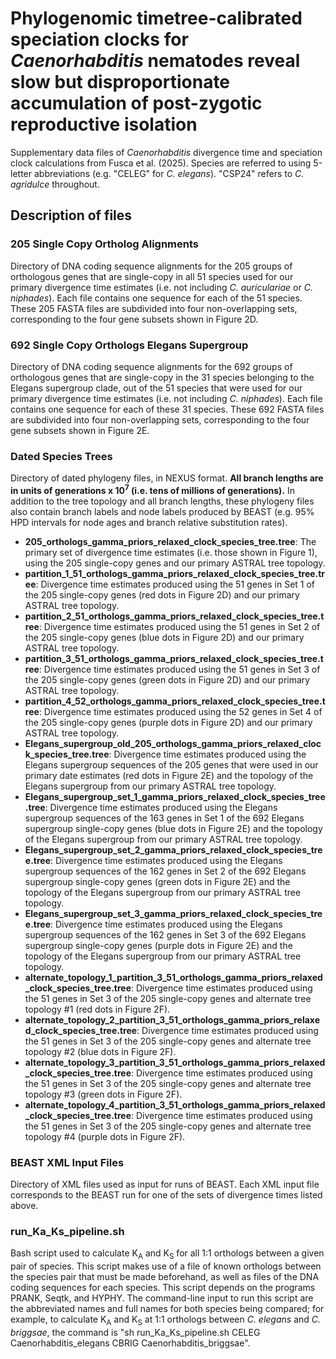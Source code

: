 # Phylogenomic timetree-calibrated speciation clocks for _Caenorhabditis_ nematodes reveal slow but disproportionate accumulation of post-zygotic reproductive isolation
Supplementary data files of _Caenorhabditis_ divergence time and speciation clock calculations from Fusca et al. (2025). Species are referred to using 5-letter abbreviations (e.g. "CELEG" for _C. elegans_). "CSP24" refers to _C. agridulce_ throughout.
## Description of files
### 205 Single Copy Ortholog Alignments
Directory of DNA coding sequence alignments for the 205 groups of orthologous genes that are single-copy in all 51 species used for our primary divergence time estimates (i.e. not including _C. auriculariae_ or _C. niphades_). Each file contains one sequence for each of the 51 species. These 205 FASTA files are subdivided into four non-overlapping sets, corresponding to the four gene subsets shown in Figure 2D.
### 692 Single Copy Orthologs Elegans Supergroup
Directory of DNA coding sequence alignments for the 692 groups of orthologous genes that are single-copy in the 31 species belonging to the Elegans supergroup clade, out of the 51 species that were used for our primary divergence time estimates (i.e. not including _C. niphades_). Each file contains one sequence for each of these 31 species. These 692 FASTA files are subdivided into four non-overlapping sets, corresponding to the four gene subsets shown in Figure 2E.
### Dated Species Trees
Directory of dated phylogeny files, in NEXUS format. <b>All branch lengths are in units of generations x 10<sup>7</sup> (i.e. tens of millions of generations).</b> In addition to the tree topology and all branch lengths, these phylogeny files also contain branch labels and node labels produced by BEAST (e.g. 95% HPD intervals for node ages and branch relative substitution rates).

<ul>
<li><b>205_orthologs_gamma_priors_relaxed_clock_species_tree.tree</b>: The primary set of divergence time estimates (i.e. those shown in Figure 1), using the 205 single-copy genes and our primary ASTRAL tree topology. </li>
<li><b>partition_1_51_orthologs_gamma_priors_relaxed_clock_species_tree.tree</b>: Divergence time estimates produced using the 51 genes in Set 1 of the 205 single-copy genes (red dots in Figure 2D) and our primary ASTRAL tree topology. </li>
<li><b>partition_2_51_orthologs_gamma_priors_relaxed_clock_species_tree.tree</b>: Divergence time estimates produced using the 51 genes in Set 2 of the 205 single-copy genes (blue dots in Figure 2D) and our primary ASTRAL tree topology. </li>
<li><b>partition_3_51_orthologs_gamma_priors_relaxed_clock_species_tree.tree</b>: Divergence time estimates produced using the 51 genes in Set 3 of the 205 single-copy genes (green dots in Figure 2D) and our primary ASTRAL tree topology. </li>
<li><b>partition_4_52_orthologs_gamma_priors_relaxed_clock_species_tree.tree</b>: Divergence time estimates produced using the 52 genes in Set 4 of the 205 single-copy genes (purple dots in Figure 2D) and our primary ASTRAL tree topology. </li>
<li><b>Elegans_supergroup_old_205_orthologs_gamma_priors_relaxed_clock_species_tree.tree</b>: Divergence time estimates produced using the Elegans supergroup sequences of the 205 genes that were used in our primary date estimates (red dots in Figure 2E) and the topology of the Elegans supergroup from our primary ASTRAL tree topology. </li>
<li><b>Elegans_supergroup_set_1_gamma_priors_relaxed_clock_species_tree.tree</b>: Divergence time estimates produced using the Elegans supergroup sequences of the 163 genes in Set 1 of the 692 Elegans supergroup single-copy genes (blue dots in Figure 2E) and the topology of the Elegans supergroup from our primary ASTRAL tree topology. </li>
<li><b>Elegans_supergroup_set_2_gamma_priors_relaxed_clock_species_tree.tree</b>: Divergence time estimates produced using the Elegans supergroup sequences of the 162 genes in Set 2 of the 692 Elegans supergroup single-copy genes (green dots in Figure 2E) and the topology of the Elegans supergroup from our primary ASTRAL tree topology. </li>
<li><b>Elegans_supergroup_set_3_gamma_priors_relaxed_clock_species_tree.tree</b>: Divergence time estimates produced using the Elegans supergroup sequences of the 162 genes in Set 3 of the 692 Elegans supergroup single-copy genes (purple dots in Figure 2E) and the topology of the Elegans supergroup from our primary ASTRAL tree topology. </li>
<li><b>alternate_topology_1_partition_3_51_orthologs_gamma_priors_relaxed_clock_species_tree.tree</b>: Divergence time estimates produced using the 51 genes in Set 3 of the 205 single-copy genes and alternate tree topology #1 (red dots in Figure 2F). </li>
<li><b>alternate_topology_2_partition_3_51_orthologs_gamma_priors_relaxed_clock_species_tree.tree</b>: Divergence time estimates produced using the 51 genes in Set 3 of the 205 single-copy genes and alternate tree topology #2 (blue dots in Figure 2F). </li>
<li><b>alternate_topology_3_partition_3_51_orthologs_gamma_priors_relaxed_clock_species_tree.tree</b>: Divergence time estimates produced using the 51 genes in Set 3 of the 205 single-copy genes and alternate tree topology #3 (green dots in Figure 2F). </li>
<li><b>alternate_topology_4_partition_3_51_orthologs_gamma_priors_relaxed_clock_species_tree.tree</b>: Divergence time estimates produced using the 51 genes in Set 3 of the 205 single-copy genes and alternate tree topology #4 (purple dots in Figure 2F). </li>
</ul>

### BEAST XML Input Files
Directory of XML files used as input for runs of BEAST. Each XML input file corresponds to the BEAST run for one of the sets of divergence times listed above.
### run_Ka_Ks_pipeline.sh
Bash script used to calculate K<sub>A</sub> and K<sub>S</sub> for all 1:1 orthologs between a given pair of species. This script makes use of a file of known orthologs between the species pair that must be made beforehand, as well as files of the DNA coding sequences for each species. This script depends on the programs PRANK, Seqtk, and HYPHY. The command-line input to run this script are the abbreviated names and full names for both species being compared; for example, to calculate K<sub>A</sub> and K<sub>S</sub> at 1:1 orthologs between _C. elegans_ and _C. briggsae_, the command is "sh run_Ka_Ks_pipeline.sh CELEG Caenorhabditis_elegans CBRIG Caenorhabditis_briggsae".
